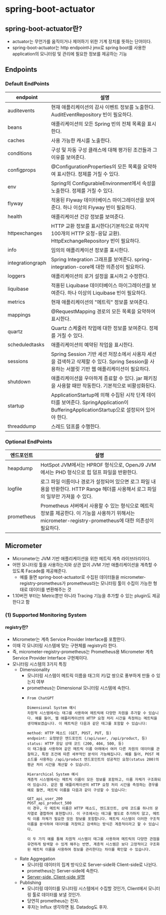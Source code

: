 # spring-boot-actuator
## spring-boot-actuator란?
- actuator는 무언가를 움직이거나 제어하기 위한 기계 장치를 뜻하는 단어이다.
- spring-boot-actuator는 http endpoint나 jmx로 spring boot를 사용한 application의 모니터링 및 관리에 필요한 정보를 제공하는 기능


## Endpoints
### Default EndPoints
| endpoint         | 설명                                                                        |
|------------------|-------------------------------------------------------------------------------|
| auditevents      | 현재 애플리케이션의 감사 이벤트 정보를 노출한다. AuditEventRepository 빈이 필요하다.           |
| beans            | 애플리케이션의 모든 Spring 빈의 전체 목록을 표시한다.                                  |
| caches           | 사용 가능한 캐시를 노출한다.                                                       |
| conditions       | 구성 및 자동 구성 클래스에 대해 평가된 조건들과 그 이유를 보여준다.                         |
| configprops      | @ConfigurationProperties의 모든 목록을 요약하여 표시한다. 정제를 거칠 수 있다.             |
| env              | Spring의 ConfigurableEnvironment에서 속성을 노출한다. 정제를 거칠 수 있다.                |
| flyway           | 적용된 Flyway 데이터베이스 마이그레이션을 보여준다. 하나 이상의 Flyway 빈이 필요하다.       |
| health           | 애플리케이션 건강 정보를 보여준다.                                                     |
| httpexchanges    | HTTP 교환 정보를 표시한다(기본적으로 마지막 100개의 HTTP 요청-응답 교환). HttpExchangeRepository 빈이 필요하다. |
| info             | 임의의 애플리케이션 정보를 표시한다.                                                   |
| integrationgraph | Spring Integration 그래프를 보여준다. spring-integration-core에 대한 의존성이 필요하다.   |
| loggers          | 애플리케이션의 로거 설정을 표시하고 수정한다.                                               |
| liquibase        | 적용된 Liquibase 데이터베이스 마이그레이션을 보여준다. 하나 이상의 Liquibase 빈이 필요하다.  |
| metrics          | 현재 애플리케이션의 "메트릭" 정보를 보여준다.                                                |
| mappings         | @RequestMapping 경로의 모든 목록을 요약하여 표시한다.                                       |
| quartz           | Quartz 스케줄러 작업에 대한 정보를 보여준다. 정제를 거칠 수 있다.                              |
| scheduledtasks   | 애플리케이션의 예약된 작업을 표시한다.                                                     |
| sessions         | Spring Session 기반 세션 저장소에서 사용자 세션을 검색하고 삭제할 수 있다. Spring Session을 사용하는 서블릿 기반 웹 애플리케이션이 필요하다. |
| shutdown         | 애플리케이션을 우아하게 종료할 수 있다. jar 패키징을 사용할 때만 작동한다. 기본적으로 비활성화된다. |
| startup          | ApplicationStartup에 의해 수집된 시작 단계 데이터를 보여준다. SpringApplication이 BufferingApplicationStartup으로 설정되어 있어야 한다. |
| threaddump       | 스레드 덤프를 수행한다.                                                               |


### Optional EndPoints
| 엔드포인트  | 설명                                                                                                       |
|-----------|-----------------------------------------------------------------------------------------------------------|
| heapdump  | HotSpot JVM에서는 HPROF 형식으로, OpenJ9 JVM에서는 PHD 형식으로 힙 덤프 파일을 반환한다.                           |
| logfile   | 로그 파일 이름이나 경로가 설정되어 있으면 로그 파일 내용을 반환한다. HTTP Range 헤더를 사용해서 로그 파일의 일부만 가져올 수 있다. |
| prometheus| Prometheus 서버에서 사용할 수 있는 형식으로 메트릭 정보를 제공한다. 이 기능을 사용하기 위해서는 micrometer-registry-prometheus에 대한 의존성이 필요하다. |



##  Micrometer
- Micrometer는 JVM 기반 애플리케이션을 위한 메트릭 계측 라이브러리이다.
- 어떤 모니터링 툴을 사용하는지와 상관 없이 JVM 기반 애플리케이션을 계측할 수 있도록 Facade를 제공해준다.
  - 예를 들면 spring-boot-actuator로 수집된 데이터들을 micrometer-registry-prometheus가 prometheus라는 모니터링 툴이 수집이 가능한 형태로 데이터를 변환해주는 것
- 1.10버전 부터는 Metric뿐만 아니라 Tracing 기능을 추가할 수 있는 plugin도 제공한다고 함


### (1) Supported Monitoring System
#### registry란?
- Micrometer는 계측 Service Provider Interface를 포함한다.
- 이때 각 모니터링 시스템에 맞는 구현체를 registry라 한다.
- 즉, micrometer-registry-prometheus는 Prometheus용 Micrometer 계측 Service Provider Interface 구현체이다.
- 모니터링 시스템의 3가지 특징
  - Dimensionality
    - 모니터링 시스템이 메트릭 이름을 태그의 키/값 쌍으로 풍부하게 만들 수 있는지 여부
    - prometheus는 Dimensional 모니터링 시스템에 속한다.
    - ```
      From ChatGPT
      
      Dimensional System 예시
      차원적 시스템에서는 태그를 사용하여 메트릭에 다양한 차원을 추가할 수 있습니다. 예를 들어, 웹 애플리케이션의 HTTP 요청 처리 시간을 측정하는 메트릭을 생각해보겠습니다. 이 메트릭은 다음과 같은 태그를 포함할 수 있습니다:
        
      method: HTTP 메소드 (GET, POST, PUT, 등)
      endpoint: 요청받은 엔드포인트 (/api/user, /api/product, 등)
      status: HTTP 응답 상태 코드 (200, 404, 500, 등)
      이 태그들을 사용하여 같은 메트릭 이름 아래에서 여러 다른 차원의 데이터를 관찰하고, 특정 조건에 따른 세부적인 분석이 가능해집니다. 예를 들어, POST 메소드를 사용하는 /api/product 엔드포인트의 성공적인 요청(status 200)의 평균 처리 시간을 계산할 수 있습니다.
        
      Hierarchical System 예시
      계층적 시스템에서는 메트릭 이름이 모든 정보를 포함하고, 이름 자체가 구조화되어 있습니다. 같은 웹 애플리케이션의 HTTP 요청 처리 시간을 측정하는 경우를 예로 들면, 메트릭 이름을 다음과 같이 구성할 수 있습니다:
        
      GET_api_user_200
      POST_api_product_500
      이 경우, 각 메트릭 이름은 HTTP 메소드, 엔드포인트, 상태 코드를 하나의 문자열로 결합하여 표현합니다. 이 구조에서는 태그를 별도로 추가하지 않고, 메트릭 이름 자체가 필요한 모든 정보를 포함합니다. 메트릭 시스템이 이러한 구조적 이름을 분석하여 데이터를 저장하고 검색하는 방식은 계층적이라고 할 수 있습니다.
        
      이 두 가지 예를 통해 차원적 시스템이 태그를 사용하여 메트릭의 다양한 관점을 유연하게 탐색할 수 있게 해주는 반면, 계층적 시스템은 보다 고정적이고 구조화된 메트릭 이름을 사용하여 정보를 관리한다는 차이를 확인할 수 있습니다.
      ```
  - Rate Aggregation
    - 모니터링 데이터의 집계 방식으로 Server-side와 Client-side로 나뉜다.
    - prometheus는 Server-side에 속한다.
    - [Server-side, Client-side 설명](https://docs.micrometer.io/micrometer/reference/concepts/rate-aggregation.html)
  - Publishing
    - 모니터링 데이터를 모니터링 시스템에서 수집할 것인가, Client에서 모니터링 툴로 데이터를 보낼 것인가.
    - 당연히 prometheus는 전자.
    - 후자는 Influx 생각하면 됨. Datadog도 후자.